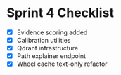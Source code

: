 # Sprint 4 Checklist

- [x] Evidence scoring added
- [x] Calibration utilities
- [x] Qdrant infrastructure
- [x] Path explainer endpoint
- [x] Wheel cache text-only refactor
